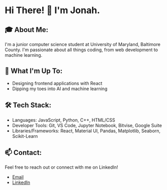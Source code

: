 # Hi There! 👋 I'm Jonah.

## 🎓 About Me:

I'm a junior computer science student at University of Maryland, Baltimore County. I'm passionate about all things coding, from web development to machine learning.

## 🚀 What I'm Up To:

 - Designing frontend applications with React
 - Dipping my toes into AI and machine learning

## 🛠️ Tech Stack:

 - Languages: JavaScript, Python, C++, HTML/CSS
 - Developer Tools: Git, VS Code, Jupyter Notebook, Bitvise, Google Suite
 - Libraries/Frameworks: React, Material UI, Pandas, Matplotlib, Seaborn, Scikit-Learn

## 📫 Contact:

Feel free to reach out or connect with me on LinkedIn!

 - [Email](mailto:silversteinjonah@gmail.com)
 - [LinkedIn](https://www.linkedin.com/in/jonah-sliv/)

<!--
- 🔭 I’m currently working on ...
- 🌱 I’m currently learning ...
- 👯 I’m looking to collaborate on ...
- 🤔 I’m looking for help with ...
- 💬 Ask me about ...
- 📫 How to reach me: ...
- 😄 Pronouns: ...
- ⚡ Fun fact: ...
-->

